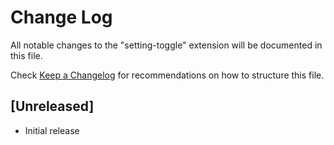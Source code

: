 # Change Log
All notable changes to the "setting-toggle" extension will be documented in this file.

Check [Keep a Changelog](http://keepachangelog.com/) for recommendations on how to structure this file.

## [Unreleased]
- Initial release